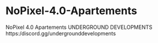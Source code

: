 # NoPixel-4.0-Apartements
NoPixel 4.0 Apartements UNDERGROUND DEVELOPMENTS
https:/discord.gg/undergrounddevelopments
